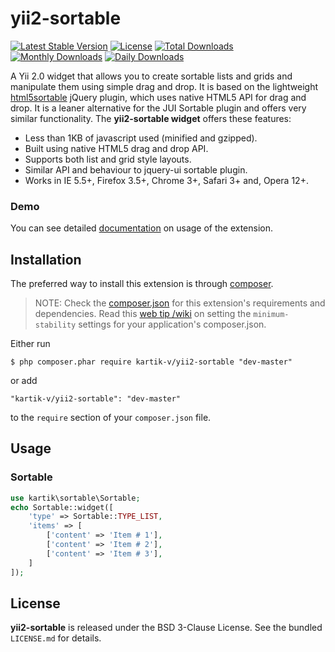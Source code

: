 yii2-sortable
=============

[![Latest Stable Version](https://poser.pugx.org/kartik-v/yii2-sortable/v/stable)](https://packagist.org/packages/kartik-v/yii2-sortable)
[![License](https://poser.pugx.org/kartik-v/yii2-sortable/license)](https://packagist.org/packages/kartik-v/yii2-sortable)
[![Total Downloads](https://poser.pugx.org/kartik-v/yii2-sortable/downloads)](https://packagist.org/packages/kartik-v/yii2-sortable)
[![Monthly Downloads](https://poser.pugx.org/kartik-v/yii2-sortable/d/monthly)](https://packagist.org/packages/kartik-v/yii2-sortable)
[![Daily Downloads](https://poser.pugx.org/kartik-v/yii2-sortable/d/daily)](https://packagist.org/packages/kartik-v/yii2-sortable)

A Yii 2.0 widget that allows you to create sortable lists and grids and manipulate them using simple drag and drop. 
It is based on the lightweight [html5sortable](https://github.com/voidberg/html5sortable) jQuery plugin, which uses native HTML5 API for drag and drop. 
It is a leaner alternative for the JUI Sortable plugin and offers very similar functionality. The **yii2-sortable widget** offers these features:

- Less than 1KB of javascript used (minified and gzipped).
- Built using native HTML5 drag and drop API.
- Supports both list and grid style layouts.
- Similar API and behaviour to jquery-ui sortable plugin.
- Works in IE 5.5+, Firefox 3.5+, Chrome 3+, Safari 3+ and, Opera 12+.

### Demo
You can see detailed [documentation](http://demos.krajee.com/sortable) on usage of the extension.

## Installation

The preferred way to install this extension is through [composer](http://getcomposer.org/download/).

> NOTE: Check the [composer.json](https://github.com/kartik-v/yii2-sortable/blob/master/composer.json) for this extension's requirements and dependencies. Read this [web tip /wiki](http://webtips.krajee.com/setting-composer-minimum-stability-application/) on setting the `minimum-stability` settings for your application's composer.json.

Either run

```
$ php composer.phar require kartik-v/yii2-sortable "dev-master"
```

or add

```
"kartik-v/yii2-sortable": "dev-master"
```

to the ```require``` section of your `composer.json` file.

## Usage

### Sortable

```php
use kartik\sortable\Sortable;
echo Sortable::widget([
    'type' => Sortable::TYPE_LIST,
    'items' => [
        ['content' => 'Item # 1'],
        ['content' => 'Item # 2'],
        ['content' => 'Item # 3'],
    ]   
]); 
```

## License

**yii2-sortable** is released under the BSD 3-Clause License. See the bundled `LICENSE.md` for details.